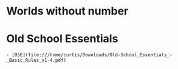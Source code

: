 # Worlds without number

# Old School Essentials
	- [OSE](file:///home/curtis/Downloads/Old-School_Essentials_-_Basic_Rules_v1-4.pdf)
